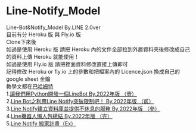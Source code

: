 # Line-Notify_Model
Line-Bot&Notify_Model By.LINE 2.0ver </br>
目前有分 Heroku 版 與 Fly.io 版 </br>
Clone下來後</br>
如過是使用 Heroku 版 請把 Heroku 內的文件全部拉到外層資料夾後修改成自己的資料上傳 Heroku 就能使用！</br>
如過是使用 Fly.io 版 請把裡面資料修改直接上傳即可</br>
記得修改 Heroku or fly.io 上的參數和把檔案內的 Licence.json 換成自己的 google sheet 金鑰 </br>
教學文都在[巴哈姆特](https://home.gamer.com.tw/creation.php?owner=az7899603)  </br>
1.[讓我們用Python開發一個LineBot By.2022年版 （壹）](https://home.gamer.com.tw/creationDetail.php?sn=5371283)  </br>
2.[Line Bot之利用Line Notify突破限制吧！ By.2022年版 （貳）](https://home.gamer.com.tw/creationDetail.php?sn=5376576)  </br>
3.[Line Notify建立資料庫並提供不休息的服務 By.2022年版 （參）](https://home.gamer.com.tw/creationDetail.php?sn=5382054)  </br>
4.[Line機器人懶人包總結 By.2022年版 （完）](https://home.gamer.com.tw/creationDetail.php?sn=5466820)  </br>
5.[Line Notify 搬家計畫（Ex）](https://home.gamer.com.tw/creationDetail.php?sn=5570447)  </br>
